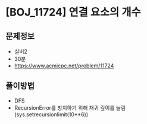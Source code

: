 # [BOJ_11724] 연결 요소의 개수

## 문제정보
- 실버2
- 30분
- https://www.acmicpc.net/problem/11724


## 풀이방법
- DFS
- RecursionError를 방지하기 위해 재귀 깊이를 늘림
  (sys.setrecursionlimit(10**6))